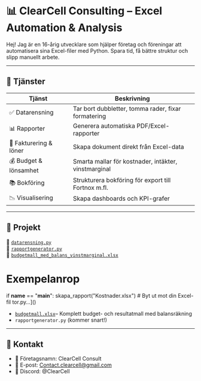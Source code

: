 # 📊 ClearCell Consulting – Excel Automation & Analysis

Hej! Jag är en 16-årig utvecklare som hjälper företag och föreningar att automatisera sina Excel-filer med Python. Spara tid, få bättre struktur och slipp manuellt arbete.

---

## 💼 Tjänster

| Tjänst | Beskrivning |
|--------|-------------|
| ✅ Datarensning | Tar bort dubbletter, tomma rader, fixar formatering |
| 📊 Rapporter | Generera automatiska PDF/Excel-rapporter |
| 🧾 Fakturering & löner | Skapa dokument direkt från Excel-data |
| 💰 Budget & lönsamhet | Smarta mallar för kostnader, intäkter, vinstmarginal |
| 📚 Bokföring | Strukturera bokföring för export till Fortnox m.fl. |
| 📉 Visualisering | Skapa dashboards och KPI-grafer |

---

## 🧪 Projekt

🔹 [`datarensning.py`](projektexempel/datarensning.py)  
🔹 [`rapportgenerator.py`](projektexempel/rapportgenerator.py)  
🔹 [`budgetmall_med_balans_vinstmarginal.xlsx`](projektexempel/budgetmall_med_balans_vinstmarginal.xlsx)


# Exempelanrop
if __name__ == "__main__":
    skapa_rapport("Kostnader.xlsx")  # Byt ut mot din Excel-fil
tor.py…]()

-  [`budgetmall.xlsx`](projektexempel/budgetmall.xlsx)– Komplett budget- och resultatmall med balansräkning
- `rapportgenerator.py` (kommer snart!)

---

## 📩 Kontakt

- 💼 Företagsnamn: ClearCell Consult
- 📧 E-post: Contact.clearcell@gmail.com   
- 💬 Discord: @ClearCell

  



<!---
ClearcellConsult/ClearcellConsult is a ✨ special ✨ repository because its `README.md` (this file) appears on your GitHub profile.
You can click the Preview link to take a look at your changes.
--->
